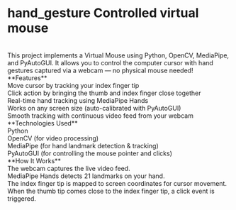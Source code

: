 # hand_gesture Controlled virtual mouse
<br>
This project implements a Virtual Mouse using Python, OpenCV, MediaPipe, and PyAutoGUI.
It allows you to control the computer cursor with hand gestures captured via a webcam — no physical mouse needed! 
<br>
**Features**
<br>
Move cursor by tracking your index finger tip
<br>
Click action by bringing the thumb and index finger close together
<br>
Real-time hand tracking using MediaPipe Hands
<br>
Works on any screen size (auto-calibrated with PyAutoGUI)
<br>
Smooth tracking with continuous video feed from your webcam
<br>
**Technologies Used**
<br>
Python
<br>
OpenCV (for video processing)
<br>
MediaPipe (for hand landmark detection & tracking)
<br>
PyAutoGUI (for controlling the mouse pointer and clicks)
<br>
**How It Works**
<br>
The webcam captures the live video feed.
<br>
MediaPipe Hands detects 21 landmarks on your hand.
<br>
The index finger tip is mapped to screen coordinates for cursor movement.
<br>
When the thumb tip comes close to the index finger tip, a click event is triggered.
